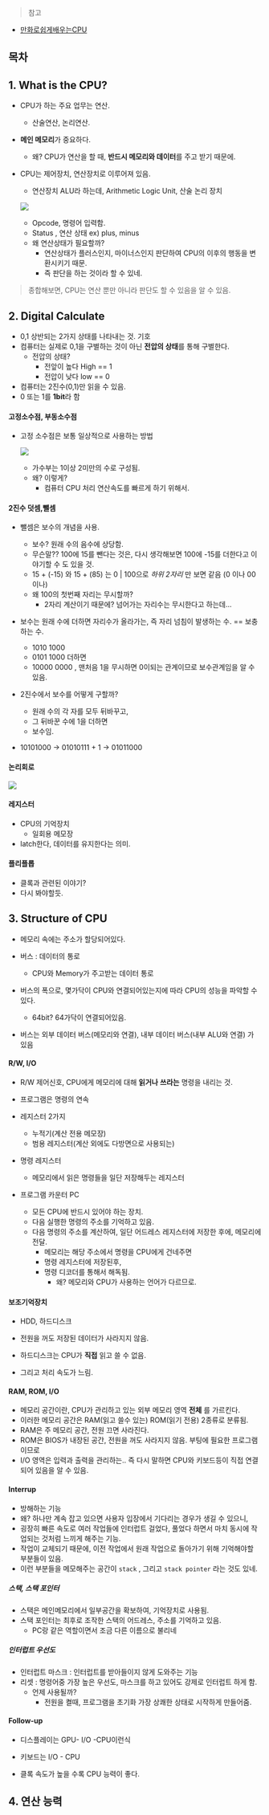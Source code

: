 > 참고

- [만화로쉽게배우는CPU](https://www.aladin.co.kr/shop/wproduct.aspx?ItemId=185765240)



## 목차





## 1. What is the CPU?

- CPU가 하는 주요 업무는 연산.

  - 산술연산, 논리연산.

- **메인 메모리**가 중요하다.

  - 왜? CPU가 연산을 할 때, **반드시 메모리와 데이터**를 주고 받기 때문에.

- CPU는 제어장치, 연산장치로 이루어져 있음.

  - 연산장치 ALU라 하는데, Arithmetic Logic Unit, 산술 논리 장치

  ![](https://pediaa.com/wp-content/uploads/2018/07/Difference-Between-CPU-and-ALU_Figure-2.gif)
  - Opcode, 명령어 입력함.
  - Status , 연산 상태 ex) plus, minus
  - 왜 연산상태가 필요할까?
    - 연산상태가 플러스인지, 마이너스인지 판단하여 CPU의 이후의 행동을 변환시키기 때문.
    - 즉 판단을 하는 것이라 할 수 있네.

  

> 종합해보면, CPU는 연산 뿐만 아니라 판단도 할 수 있음을 알 수 있음.



## 2. Digital Calculate

- 0,1 상반되는 2가지 상태를 나타내는 것. 기호
- 컴퓨터는 실제로 0,1을 구별하는 것이 아닌 **전압의 상태**를 통해 구별한다.
  - 전압의 상태?
    - 전앞이 높다 High == 1
    - 전압이 낮다 low == 0
- 컴퓨터는 2진수(0,1)만 읽을 수 있음.
- 0 또는 1를 **1bit**라 함



#### 고정소수점, 부동소수점

- 고정 소수점은 보통 일상적으로 사용하는 방법

  ![](https://img1.daumcdn.net/thumb/R800x0/?scode=mtistory2&fname=https%3A%2F%2Ft1.daumcdn.net%2Fcfile%2Ftistory%2F191682594D91708A30)
  - 가수부는 1이상 2미만의 수로 구성됨.
  - 왜? 이렇게?
    - 컴퓨터 CPU 처리 연산속도를 빠르게 하기 위해서.



#### 2진수 덧셈,뺄셈

- 뺄셈은 보수의 개념을 사용.

  - 보수? 원래 수의 음수에 상당함.
  - 무슨말?? 100에 15를 뺀다는 것은, 다시 생각해보면 100에 -15를 더한다고 이야기할 수 도 있을 것.
  - 15 + (-15) 와 15 + (85) 는 0 | 100으로 *하위 2자리* 만 보면 같음 (0 이나 00이나)
  - 왜 100의 첫번째 자리는 무시할까?
    - 2자리 계산이기 때문에? 넘어가는 자리수는 무시한다고 하는데...

- 보수는 원래 수에 더하면 자리수가 올라가는, 즉 자리 넘침이 발생하는 수. == 보충하는 수.

  - 1010 1000 

  + 0101 1000 더하면
  + 10000 0000 , 맨처음 1을 무시하면 0이되는 관계이므로 보수관계임을 알 수 있음.

- 2진수에서 보수를 어떻게 구할까?

  - 원래 수의 각 자를 모두 뒤바꾸고,
  - 그 뒤바꾼 수에 1을 더하면
  - 보수임.

- 10101000 -> 01010111 + 1 -> 01011000



#### 논리회로

![](https://t1.daumcdn.net/cfile/tistory/20563D534DFE0F9F18)



#### 레지스터

- CPU의 기억장치
  - 일회용 메모장
- latch한다, 데이터를 유지한다는 의미.



#### 플리플롭

- 클록과 관련된 이야기?
- 다시 봐야할듯.



## 3. Structure of CPU

- 메모리 속에는 주소가 할당되어있다.
- 버스 : 데이터의 통로
  - CPU와 Memory가 주고받는 데이터 통로
- 버스의 폭으로, 몇가닥이 CPU와 연결되어있는지에 따라 CPU의 성능을 파악할 수 있다.
  - 64bit? 64가닥이 연결되어있음.

- 버스는 외부 데이터 버스(메모리와 연결), 내부 데이터 버스(내부 ALU와 연결) 가 있음



#### R/W, I/O

- R/W 제어신호, CPU에게 메모리에 대해 **읽거나** **쓰라는** 명령을 내리는 것.



- 프로그램은 명령의 연속
- 레지스터 2가지
  - 누적기(계산 전용 메모장)
  - 범용 레지스터(계산 외에도 다방면으로 사용되는)
- 명령 레지스터
  - 메모리에서 읽은 명령들을 일단 저장해두는 레지스터
- 프로그램 카운터 PC
  - 모든 CPU에 반드시 있어야 하는 장치.
  - 다음 실행한 명령의 주소를 기억하고 있음.
  - 다음 명령의 주소를 계산하여, 일단 어드레스 레지스터에 저장한 후에, 메모리에 전달.
    - 메모리는 해당 주소에서 명령을 CPU에게 건네주면
    - 명령 레지스터에 저장된후,
    - 명령 디코더를 통해서 해독됨.
      - 왜? 메모리와 CPU가 사용하는 언어가 다르므로.

#### 보조기억장치

- HDD, 하드디스크
- 전원을 꺼도 저장된 데이터가 사라지지 않음.

- 하드디스크는 CPU가 **직접** 읽고 쓸 수 없음.
- 그리고 처리 속도가 느림.



#### RAM, ROM, I/O

- 메모리 공간이란, CPU가 관리하고 있는 외부 메모리 영역 **전체** 를 가르킨다.
- 이러한 메모리 공간은 RAM(읽고 쓸수 있는) ROM(읽기 전용) 2종류로 분류됨.
- RAM은 주 메모리 공간, 전원 끄면 사라진다.
- ROM은 BIOS가 내장된 공간, 전원을 꺼도 사라지지 않음. 부팅에 필요한 프로그램이므로
- I/O 영역은 입력과 출력을 관리하는.. 즉 다시 말하면 CPU와 키보드등이 직접 연결되어 있음을 알 수 있음.



#### Interrup

- 방해하는 기능
- 왜? 하나만 계속 잡고 있으면 사용자 입장에서 기다리는 경우가 생길 수 있으니,
- 굉장히 빠른 속도로 여러 작업들에 인터럽트 걸었다, 풀었다 하면서 마치 동시에 작업되는 것처럼 느끼게 해주는 기능.
- 작업이 교체되기 때문에, 이전 작업에서 원래 작업으로 돌아가기 위해 기억해야할 부분들이 있음.
- 이런 부분들을 메모해주는 공간이 `stack` , 그리고  `stack pointer` 라는 것도 있네.



##### 스택, 스택 포인터

- 스택은 메인메모리에서 일부공간을 확보하여, 기억장치로 사용됨.
- 스택 포인터는 최후로 조작한 스택의 어드레스, 주소를 기억하고 있음.
  - PC랑 같은 역할이면서 조금 다른 이름으로 불리네



##### 인터럽트 우선도

- 인터럽트 마스크 : 인터럽트를 받아들이지 않게 도와주는 기능
- 리셋 : 명령어중 가장 높은 우선도, 마스크를 하고 있어도 강제로 인터럽트 하게 함.
  - 언제 사용될까?
    - 전원을 켤때, 프로그램을 초기화 가장 상쾌한 상태로 시작하게 만들어줌.



#### Follow-up

- 디스플레이는 GPU- I/O -CPU이런식
- 키보드는 I/O - CPU

- 클록 속도가 높을 수록 CPU 능력이 좋다.



## 4. 연산 능력



